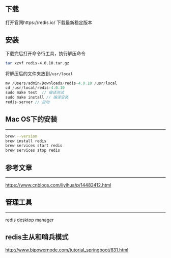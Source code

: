 <!--
 * @Author: wuqiang
 * @Date: 2022-03-09 10:08:10
 * @LastEditors: wuqiang
 * @LastEditTime: 2022-04-20 16:20:58
-->
## 下载
打开官网https://redis.io/
下载最新稳定版本

## 安装
下载完后打开命令行工具，执行解压命令

```sh
tar xzvf redis-4.0.10.tar.gz
```

将解压后的文件夹放到`/usr/local`

```js
mv /Users/admin/Downloads/redis-4.0.10 /usr/local
cd /usr/local/redis-4.0.10
sudo make test  // 编译测试
sudo make install // 编译安装
redis-server // 启动
```

## Mac OS下的安装
***
```sh
brew --version
brew install redis
brew services start redis
brew services stop redis
```

## 参考文章
***
https://www.cnblogs.com/liyihua/p/14482412.html


## 管理工具
***
redis desktop manager

## redis主从和哨兵模式
http://www.bjpowernode.com/tutorial_springboot/831.html